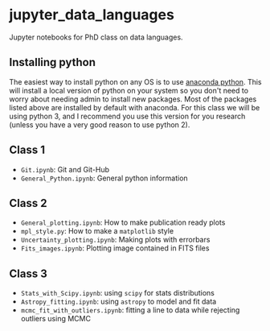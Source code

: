 # jupyter_data_languages
Jupyter notebooks for PhD class on data languages.

## Installing python
The easiest way to install python on any OS is to use [anaconda python](https://www.continuum.io/downloads).  This will install a local version of python on your system so you don't need to worry about needing admin to install new packages.  Most of the packages listed above are installed by default with anaconda.  For this class we will be using python 3, and I recommend you use this version for you research (unless you have a very good reason to use python 2).

## Class 1
- `Git.ipynb`: Git and Git-Hub
- `General_Python.ipynb`: General python information

## Class 2
- `General_plotting.ipynb`: How to make publication ready plots
- `mpl_style.py`: How to make a `matplotlib` style
- `Uncertainty_plotting.ipynb`: Making plots with errorbars
- `Fits_images.ipynb`: Plotting image contained in FITS files

## Class 3
- `Stats_with_Scipy.ipynb`: using `scipy` for stats distributions
- `Astropy_fitting.ipynb`: using `astropy` to model and fit data
- `mcmc_fit_with_outliers.ipynb`: fitting a line to data while rejecting outliers using MCMC

